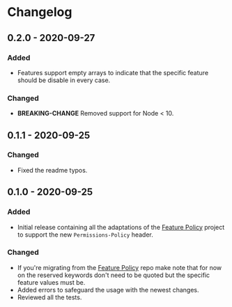 # Changelog

## 0.2.0 - 2020-09-27

### Added
- Features support empty arrays to indicate that the specific feature should be disable in every case.
### Changed
- **BREAKING-CHANGE** Removed support for Node < 10.


## 0.1.1 - 2020-09-25
### Changed
- Fixed the readme typos.

## 0.1.0 - 2020-09-25
### Added
- Initial release containing all the adaptations of the [Feature Policy](https://github.com/helmetjs/feature-policy) project to support the new `Permissions-Policy` header.
### Changed
- If you're migrating from the [Feature Policy](https://github.com/helmetjs/feature-policy) repo make note that for now on the reserved keywords don't need to be quoted but the specific feature values must be.
- Added errors to safeguard the usage with the newest changes.
- Reviewed all the tests.